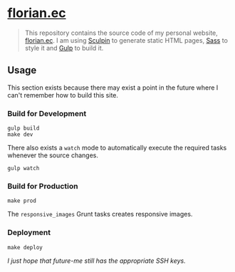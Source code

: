 [florian.ec](https://florian.ec)
==========

> This repository contains the source code of my personal website, [florian.ec](https://florian.ec). I am using [Sculpin](https://sculpin.io) to generate static HTML pages, [Sass](http://sass-lang.com) to style it and [Gulp](http://gulpjs.com) to build it.


Usage
-----

This section exists because there may exist a point in the future where I can't remember how to build this site.

### Build for Development

```shell
gulp build
make dev
```

There also exists a `watch` mode to automatically execute the required tasks whenever the source changes.

```shell
gulp watch
```

### Build for Production

```shell
make prod
```

The `responsive_images` Grunt tasks creates responsive images.

### Deployment

```
make deploy
```

*I just hope that future-me still has the appropriate SSH keys.*

